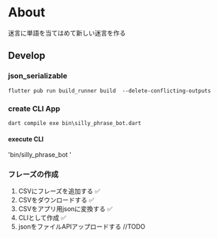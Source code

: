 # About 
 迷言に単語を当てはめて新しい迷言を作る


## Develop

### json_serializable
`flutter pub run build_runner build  --delete-conflicting-outputs`


### create CLI App
`dart compile exe bin\silly_phrase_bot.dart`

#### execute CLI
'bin/silly_phrase_bot '
### フレーズの作成

1. CSVにフレーズを追加する ✅
2. CSVをダウンロードする ✅
2. CSVをアプリ用jsonに変換する ✅
3. CLIとして作成 ✅
3. jsonをファイルAPIアップロードする //TODO